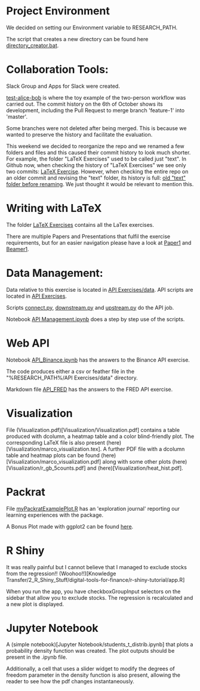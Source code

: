 # Project Environment
We decided on setting our Environment variable to RESEARCH_PATH.

The script that creates a new directory can be found here [directory_creator.bat](Command%20Line%20Exercises/directory_creator.bat).

# Collaboration Tools:
Slack Group and Apps for Slack were created.

[test-alice-bob](test-alice-bob) is where the toy example of the two-person workflow was carried out. The commit history on the 6th of October shows its development, including the Pull Request to merge branch 'feature-1' into 'master'.

Some branches were not deleted after being merged. This is because we wanted to preserve the history and facilitate the evaluation.

This weekend we decided to reorganize the repo and we renamed a few folders and files and this caused their commit history to look much shorter. For example, the folder "LaTeX Exercises" used to be called just "text". In Github now, when checking the history of "LaTeX Exercises" we see only two commits: [LaTeX Exercise](https://github.com/TobiasKloepper/Digital-Tools-for-Finance/commits/master/LaTeX%20Exercises). However, when checking the entire repo on an older commit and revising the "text" folder, its history is full: [old "text" folder before renaming](https://github.com/TobiasKloepper/Digital-Tools-for-Finance/commits/3927138639e22ba7f954d65d5dd6b5b4cc903661/text). We just thought it would be relevant to mention this.

# Writing with LaTeX
The folder [LaTeX Exercises](LaTeX%20Exercises) contains all the LaTex exercises.

There are multiple Papers and Presentations that fulfil the exercise requirements, but for an easier navigation please have a look at [Paper1](LaTeX%20Exercises/paper/Paper1.pdf) and [Beamer1](LaTeX%20Exercises/presentation/beamer1.pdf).

# Data Management:
Data relative to this exercise is located in [API Exercises/data](API%20Exercises/data).
API scripts are located in [API Exercises](API%20Exercises).

Scripts [connect.py](API%20Exercises/connect.py), [downstream.py](API%20Exercises/downstream.py) and [upstream.py](API%20Exercises/upstream.py) do the API job.

Notebook [API Management.ipynb](API%20Exercises/API%20Management.ipynb) does a step by step use of the scripts.

# Web API
Notebook [API_Binance.ipynb](API%20Exercises/API_Binance.ipynb) has the answers to the Binance API exercise. 

The code produces either a csv or feather file in the "%RESEARCH_PATH%/API Exercises/data" directory.

Markdown file [API_FRED](API%20Exercises/API_FRED.md) has the answers to the FRED API exercise.

# Visualization
File (Visualization.pdf)[Visualization/Visualization.pdf] contains a table produced with dcolumn, a heatmap table and a color blind-friendly plot. The corresponding LaTeX file is also present (here)[Visualization/marco_visualization.tex]. A further PDF file with a dcolumn table and heatmap plots can be found (here)[Visualization/marco_visualization.pdf] along with some other plots (here)[Visualization/r_gb_5counts.pdf] and (here)[Visualization/heat_hist.pdf].

# Packrat
File [myPackratExamplePlot.R](Knowledge%20Transfer/1_packrat/myPackratExamplePlot.R) has an 'exploration journal' reporting our learning experiences with the package.

A Bonus Plot made with ggplot2 can be found [here](Knowledge%20Transfer/1_packrat/diamonds_plot.pdf).

# R Shiny
It was really painful but I cannot believe that I managed to exclude stocks from the regression!!
(Woohoo!!)[Knowledge Transfer/2_R_Shiny_Stuff/digital-tools-for-finance/r-shiny-tutorial/app.R]

When you run the app, you have checkboxGroupInput selectors on the sidebar that allow you to exclude stocks. The regression is recalculated and a new plot is displayed.

# Jupyter Notebook
A (simple notebook)[Jupyter Notebook/students_t_distrib.ipynb] that plots a probability density function was created. The plot outputs should be present in the .ipynb file.

Additionally, a cell that uses a slider widget to modify the degrees of freedom parameter in the density function is also present, allowing the reader to see how the pdf changes instantaneously.
